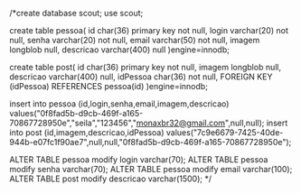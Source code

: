 /*create database scout;
use scout;

create table pessoa(
id char(36) primary key not null,
login varchar(20) not null,
senha varchar(20) not null,
email varchar(50) not null,
imagem longblob null,
descricao varchar(400) null
)engine=innodb;

create table post(
id char(36) primary key not null,
imagem longblob null,
descricao varchar(400) null,
idPessoa char(36) not null,
FOREIGN KEY (idPessoa) REFERENCES pessoa(id)
)engine=innodb;

insert into pessoa (id,login,senha,email,imagem,descricao) values("0f8fad5b-d9cb-469f-a165-70867728950e","seila","123456","monaxbr32@gmail.com",null,null);
insert into post (id,imagem,descricao,idPessoa) values("7c9e6679-7425-40de-944b-e07fc1f90ae7",null,null,"0f8fad5b-d9cb-469f-a165-70867728950e");

ALTER TABLE pessoa modify login varchar(70);
ALTER TABLE pessoa modify senha varchar(70);
ALTER TABLE pessoa modify email varchar(100);
ALTER TABLE post modify descricao varchar(1500);
*/

